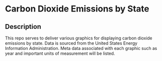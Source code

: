 # Carbon Dioxide Emissions by State

## Description
This repo serves to deliver various graphics for displaying carbon dioxide emissions by state. Data is sourced from the United States Energy Information Administration. Meta data associated with each graphic such as year and important units of measurement will be listed.
